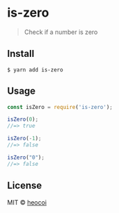 # is-zero

> Check if a number is zero


## Install

```
$ yarn add is-zero
```


## Usage

```js
const isZero = require('is-zero');

isZero(0);
//=> true

isZero(-1);
//=> false

isZero("0");
//=> false
```

## License

MIT © [heocoi](https://github.com/heocoi)
